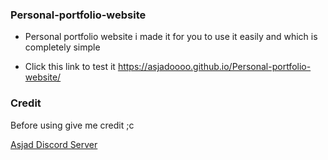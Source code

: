 ### Personal-portfolio-website

- Personal portfolio website i made it for you to use it easily and which is completely simple

- Click this link to test it   https://asjadoooo.github.io/Personal-portfolio-website/

### Credit 

Before using give me credit ;c

[Asjad Discord Server](https://discord.gg/HdukakhZ4Z)
